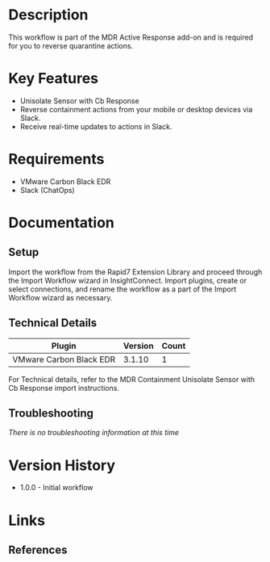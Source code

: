 # Description

This workflow is part of the MDR Active Response add-on and is required for you to reverse quarantine actions.

# Key Features

* Unisolate Sensor with Cb Response
* Reverse containment actions from your mobile or desktop devices via Slack.
* Receive real-time updates to actions in Slack.

# Requirements

* VMware Carbon Black EDR
* Slack (ChatOps)

# Documentation

## Setup

Import the workflow from the Rapid7 Extension Library and proceed through the Import Workflow wizard in InsightConnect. Import plugins, create or select connections, and rename the workflow as a part of the Import Workflow wizard as necessary.
 
## Technical Details

|Plugin|Version|Count|
|----|----|--------|
|VMware Carbon Black EDR|3.1.10|1|

For Technical details, refer to the MDR Containment Unisolate Sensor with Cb Response import instructions.

## Troubleshooting

_There is no troubleshooting information at this time_

# Version History

* 1.0.0 - Initial workflow

# Links

## References
